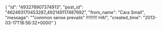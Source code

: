  {
   "id": "493276907374913",
   "post_id": "462493170453287_492149117487692",
   "from_name": "Cara Small",
   "message": "\"common sense prevails\" !!!!!!!!! HA!",
   "created_time": "2013-03-17T18:56:32+0000"
 }
